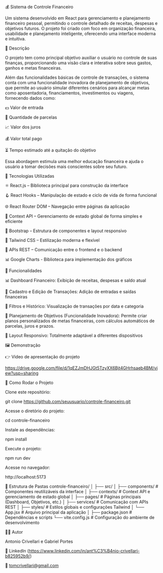 💰 Sistema de Controle Financeiro

Um sistema desenvolvido em React para gerenciamento e planejamento financeiro pessoal, permitindo o controle detalhado de receitas, despesas e objetivos futuros.
O projeto foi criado com foco em organização financeira, usabilidade e planejamento inteligente, oferecendo uma interface moderna e intuitiva.

🎯 Descrição

O projeto tem como principal objetivo auxiliar o usuário no controle de suas finanças, proporcionando uma visão clara e interativa sobre seus gastos, ganhos e metas financeiras.

Além das funcionalidades básicas de controle de transações, o sistema conta com uma funcionalidade inovadora de planejamento de objetivos, que permite ao usuário simular diferentes cenários para alcançar metas como aposentadoria, financiamentos, investimentos ou viagens, fornecendo dados como:

💵 Valor de entrada

🧾 Quantidade de parcelas

📈 Valor dos juros

💰 Valor total pago

⏳ Tempo estimado até a quitação do objetivo

Essa abordagem estimula uma melhor educação financeira e ajuda o usuário a tomar decisões mais conscientes sobre seu futuro.

🚀 Tecnologias Utilizadas

⚛️ React.js – Biblioteca principal para construção da interface

🪝 React Hooks – Manipulação de estado e ciclo de vida de forma funcional

🌐 React Router DOM – Navegação entre páginas da aplicação

🧠 Context API – Gerenciamento de estado global de forma simples e eficiente

🎨 Bootstrap – Estrutura de componentes e layout responsivo

💅 Tailwind CSS – Estilização moderna e flexível

🔗 APIs REST – Comunicação entre o frontend e o backend

📊 Google Charts - Biblioteca para implementação dos gráficos

🧩 Funcionalidades

📊 Dashboard Financeiro: Exibição de receitas, despesas e saldo atual

🧾 Cadastro e Edição de Transações: Adição de entradas e saídas financeiras

📅 Filtros e Histórico: Visualização de transações por data e categoria

🎯 Planejamento de Objetivos (Funcionalidade Inovadora):
Permite criar planos personalizados de metas financeiras, com cálculos automáticos de parcelas, juros e prazos.

📱 Layout Responsivo: Totalmente adaptável a diferentes dispositivos

🖼️ Demonstração


👉 Video de apresentação do projeto

https://drive.google.com/file/d/1qEZJmDHJGt5TzyXX6Bjt4GHrhsaeb4BM/view?usp=sharing

📌 Como Rodar o Projeto

Clone este repositório:

git clone https://github.com/seuusuario/controle-financeiro.git


Acesse o diretório do projeto:

cd controle-financeiro


Instale as dependências:

npm install


Execute o projeto:

npm run dev


Acesse no navegador:

http://localhost:5173

📂 Estrutura de Pastas
controle-financeiro/
│
├── src/
│   ├── components/        # Componentes reutilizáveis da interface
│   ├── contexts/          # Context API e gerenciamento de estado global
│   ├── pages/             # Páginas principais (Dashboard, Objetivos, etc.)
│   ├── services/          # Comunicação com APIs REST
│   ├── styles/            # Estilos globais e configurações Tailwind
│   └── App.jsx            # Arquivo principal da aplicação
│
├── package.json           # Dependências e scripts
└── vite.config.js         # Configuração do ambiente de desenvolvimento

👨‍💻 Autor

Antonio Crivellari e Gabriel Portes

💼 LinkedIn (https://www.linkedin.com/in/ant%C3%B4nio-crivellari-b825952b9/)

📧 tomcrivellari@gmail.com
